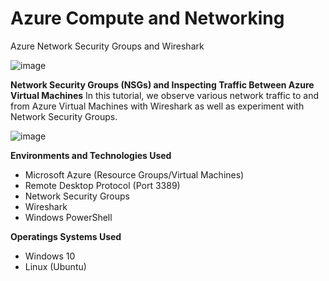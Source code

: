 # **Azure Compute and Networking**
Azure Network Security Groups and Wireshark

![image](https://github.com/Domenick-Ranfone/Wireshark/assets/138722554/645b0330-16a9-4fda-bd63-34709cfb74d0)

**Network Security Groups (NSGs) and Inspecting Traffic Between Azure Virtual Machines**
  In this tutorial, we observe various network traffic to and from Azure Virtual Machines with Wireshark as well as experiment with Network Security Groups.

![image](https://github.com/Domenick-Ranfone/Wireshark/assets/138722554/0abf6952-9cd3-4cd8-95b8-0ae1d40aca80)

**Environments and Technologies Used**
 - Microsoft Azure (Resource Groups/Virtual Machines)
 - Remote Desktop Protocol (Port 3389) 
 - Network Security Groups 
 - Wireshark
 - Windows PowerShell

**Operatings Systems Used**
 - Windows 10
 - Linux (Ubuntu)

